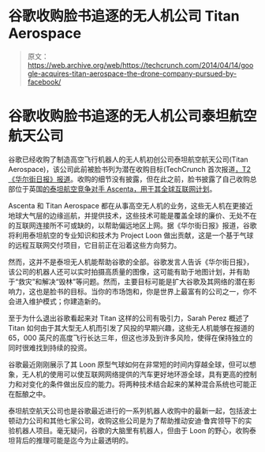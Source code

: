 # 谷歌收购脸书追逐的无人机公司 Titan Aerospace

> 原文：<https://web.archive.org/web/https://techcrunch.com/2014/04/14/google-acquires-titan-aerospace-the-drone-company-pursued-by-facebook/>

# 谷歌收购脸书追逐的无人机公司泰坦航空航天公司

谷歌已经收购了制造高空飞行机器人的无人机初创公司泰坦航空航天公司(Titan Aerospace)，该公司此前被脸书列为潜在收购目标(TechCrunch 首次报道[，T2《华尔街日报》报道](https://web.archive.org/web/20230404070728/https://techcrunch.com/2014/03/03/facebook-in-talks-to-acquire-drone-maker-titan-aerospace/)。收购的细节没有披露，但在此之前，脸书披露了自己收购总部位于英国[的泰坦航空竞争对手 Ascenta，用于其全球互联网计划](https://web.archive.org/web/20230404070728/https://techcrunch.com/2014/03/27/facebook-drones/)。

Ascenta 和 Titan Aerospace 都在从事高空无人机的业务，这些无人机在更接近地球大气层的边缘巡航，并提供技术，这些技术可能是覆盖全球的廉价、无处不在的互联网连接所不可或缺的，以帮助偏远地区上网。据《华尔街日报》报道，谷歌将利用泰坦航空的专业知识和技术为 Project Loon 做出贡献，这是一个基于气球的远程互联网交付项目，它目前正在沿着这些方向努力。

然而，这并不是泰坦无人机能帮助谷歌的全部。谷歌发言人告诉《华尔街日报》，该公司的机器人还可以实时拍摄高质量的图像，这可能有助于地图计划，并有助于“救灾”和解决“毁林”等问题。然而，主要目标可能是扩大谷歌及其网络的潜在影响力，这也是脸书的目标。当你的市场饱和，你是世界上最富有的公司之一，你不会进入维护模式；你建造新的。

至于为什么退出谷歌看起来对 Titan 这样的公司有吸引力，Sarah Perez 概述了 Titan 如何由于其大型无人机而引发了风投的早期兴趣，这些无人机能够在报道的 65，000 英尺的高度飞行长达三年，但这也涉及到许多风险，使得在保持独立的同时很难找到持续的投资。

谷歌最近刚刚展示了其 Loon 原型气球如何在非常短的时间内穿越全球，但可以想象，无人机的使用可以使互联网网络提供的汽车更好地环游全球，具有更高的控制力和对变化的条件做出反应的能力。将两种技术结合起来的某种混合系统也可能正在酝酿之中。

泰坦航空航天公司也是谷歌最近进行的一系列机器人收购中的最新一起，包括波士顿动力公司和其他七家公司，收购这些公司是为了帮助推动安迪·鲁宾领导下的实验机器人项目。毫无疑问，谷歌的大脑里有机器人，但由于 Loon 的野心，收购泰坦背后的推理可能是迄今为止最透明的。